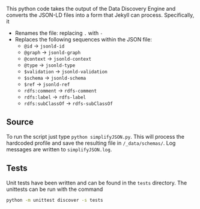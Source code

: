 This python code takes the output of the Data Discovery Engine and converts the JSON-LD files into a form that Jekyll can process. Specifically, it
- Renames the file: replacing `.` with `-`
- Replaces the following sequences within the JSON file:
    - `@id` → `jsonld-id`
    - `@graph` → `jsonld-graph`
    - `@context` → `jsonld-context`
    - `@type` → `jsonld-type`
    - `$validation` → `jsonld-validation`
    - `$schema` → `jsonld-schema`
    - `$ref` → `jsonld-ref`
    - `rdfs:comment` → `rdfs-comment`
    - `rdfs:label` → `rdfs-label`
    - `rdfs:subClassOf` → `rdfs-subClassOf`

## Source

To run the script just type `python simplifyJSON.py`. This will process the hardcoded profile and save the resulting file in `/_data/schemas/`. Log messages are written to `simplifyJSON.log`.

## Tests

Unit tests have been written and can be found in the `tests` directory. The unittests can be run with the command
```bash
python -m unittest discover -s tests
```

